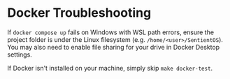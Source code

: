 # Docker Troubleshooting

If `docker compose up` fails on Windows with WSL path errors, ensure the project
folder is under the Linux filesystem (e.g. `/home/<user>/SentientOS`). You may
also need to enable file sharing for your drive in Docker Desktop settings.

If Docker isn't installed on your machine, simply skip `make docker-test`.
